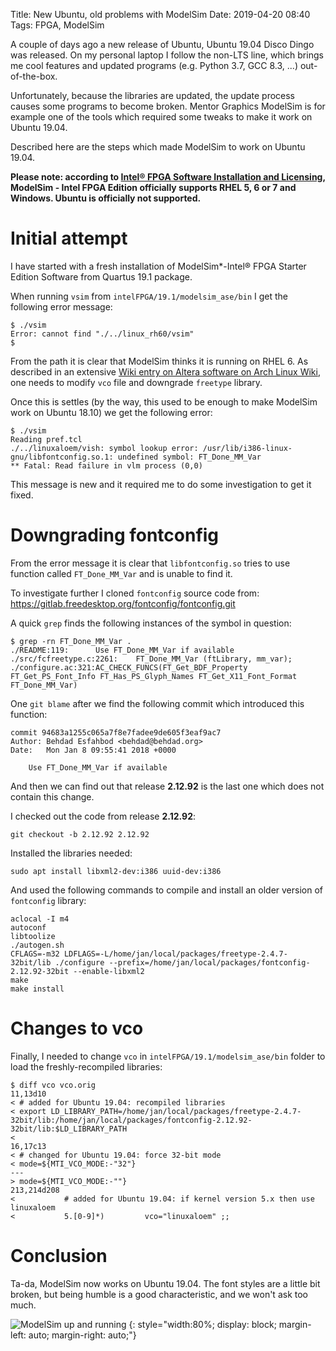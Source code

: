 Title: New Ubuntu, old problems with ModelSim
Date: 2019-04-20 08:40
Tags: FPGA, ModelSim

A couple of days ago a new release of Ubuntu, Ubuntu 19.04 Disco Dingo was
released. On my personal laptop I follow the non-LTS line, which brings
me cool features and updated programs (e.g. Python 3.7, GCC 8.3, ...)
out-of-the-box.

Unfortunately, because the libraries are updated, the update process causes
some programs to become broken. Mentor Graphics ModelSim is for example
one of the tools which required some tweaks to make it work on Ubuntu 19.04.

Described here are the steps which made ModelSim to work on Ubuntu 19.04.

**Please note: according to [Intel® FPGA Software Installation and
Licensing](https://www.intel.com/content/dam/www/programmable/us/en/pdfs/literature/manual/quartus_install.pdf),
ModelSim - Intel FPGA Edition officially supports RHEL 5, 6 or 7 and Windows.
Ubuntu is officially not supported.**

# Initial attempt

I have started with a fresh installation of ModelSim*-Intel® FPGA Starter
Edition Software from Quartus 19.1 package.

When running `vsim` from `intelFPGA/19.1/modelsim_ase/bin` I get the
following error message:

```
$ ./vsim
Error: cannot find "./../linux_rh60/vsim"
$
```

From the path it is clear that ModelSim thinks it is running on RHEL 6. As
described in an extensive [Wiki entry on Altera
software on Arch Linux Wiki](https://wiki.archlinux.org/index.php/Altera_Design_Software#ModelSim-Altera_Edition),
one needs to modify `vco` file and downgrade `freetype` library.

Once this is settles (by the way, this used to be enough to make ModelSim work on
Ubuntu 18.10) we get the following error:

```
$ ./vsim
Reading pref.tcl
./../linuxaloem/vish: symbol lookup error: /usr/lib/i386-linux-gnu/libfontconfig.so.1: undefined symbol: FT_Done_MM_Var
** Fatal: Read failure in vlm process (0,0)
```

This message is new and it required me to do some investigation to get it fixed.

# Downgrading fontconfig

From the error message it is clear that `libfontconfig.so` tries to use function
called `FT_Done_MM_Var` and is unable to find it.

To investigate further I cloned `fontconfig` source code from:
https://gitlab.freedesktop.org/fontconfig/fontconfig.git

A quick `grep` finds the following instances of the symbol in question:

```
$ grep -rn FT_Done_MM_Var .
./README:119:      Use FT_Done_MM_Var if available
./src/fcfreetype.c:2261:    FT_Done_MM_Var (ftLibrary, mm_var);
./configure.ac:321:AC_CHECK_FUNCS(FT_Get_BDF_Property FT_Get_PS_Font_Info FT_Has_PS_Glyph_Names FT_Get_X11_Font_Format FT_Done_MM_Var)
```

One `git blame` after we find the following commit which introduced this function:

```
commit 94683a1255c065a7f8e7fadee9de605f3eaf9ac7
Author: Behdad Esfahbod <behdad@behdad.org>
Date:   Mon Jan 8 09:55:41 2018 +0000

    Use FT_Done_MM_Var if available

```

And then we can find out that release **2.12.92** is the last one which does
not contain this change.

I checked out the code from release **2.12.92**:

```
git checkout -b 2.12.92 2.12.92
```

Installed the libraries needed:

```
sudo apt install libxml2-dev:i386 uuid-dev:i386
```

And used the following commands to compile and install an older version
of `fontconfig` library:

```
aclocal -I m4
autoconf
libtoolize
./autogen.sh
CFLAGS=-m32 LDFLAGS=-L/home/jan/local/packages/freetype-2.4.7-32bit/lib ./configure --prefix=/home/jan/local/packages/fontconfig-2.12.92-32bit --enable-libxml2
make
make install
```

# Changes to vco

Finally, I needed to change `vco` in `intelFPGA/19.1/modelsim_ase/bin` folder
to load the freshly-recompiled libraries:

```
$ diff vco vco.orig
11,13d10
< # added for Ubuntu 19.04: recompiled libraries
< export LD_LIBRARY_PATH=/home/jan/local/packages/freetype-2.4.7-32bit/lib:/home/jan/local/packages/fontconfig-2.12.92-32bit/lib:$LD_LIBRARY_PATH
< 
16,17c13
< # changed for Ubuntu 19.04: force 32-bit mode
< mode=${MTI_VCO_MODE:-"32"}
---
> mode=${MTI_VCO_MODE:-""}
213,214d208
<           # added for Ubuntu 19.04: if kernel version 5.x then use linuxaloem
<           5.[0-9]*)         vco="linuxaloem" ;;
```

# Conclusion

Ta-da, ModelSim now works on Ubuntu 19.04. The font styles are a little bit
broken, but being humble is a good characteristic, and we won't ask too much.

![ModelSim up and running]({static}/images/modelsim_on_ubuntu19-04.png)
{: style="width:80%; display: block; margin-left: auto; margin-right: auto;"}
